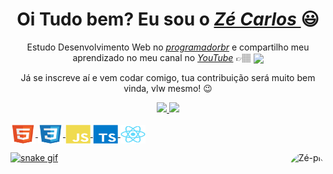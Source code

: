 <div>
  <h1 align="center">Oi Tudo bem? Eu sou o <a href="https://www.linkedin.com/in/z%C3%A9-carlos-seja-bem-vindo//"><i>Zé Carlos </i></a> 😃️</h1>
  <p align="center">Estudo Desenvolvimento Web no <a href="https://programadorbr.com/"><i>programadorbr</i></a> e compartilho meu aprendizado no meu canal no <a href="https://www.youtube.com/channel/UCW2WwpYiZPhCZu4dultylUg"><i>YouTube</i></a><span> 👉🏽️</span>
  <a align="rigth"  href="https://www.youtube.com/channel/UCW2WwpYiZPhCZu4dultylUg" target="_blank">
    <img width="10%" align="center" valign="middle" src="https://img.shields.io/youtube/channel/subscribers/UCW2WwpYiZPhCZu4dultylUg?label=YouTube&style=social  " target="_blank" />
  </a><br>
  <p align="center">Já se inscreve aí e vem codar comigo, tua contribuição será muito bem vinda, vlw mesmo! 😉️</h2>
</div>
<div align="center">
  <a href="https://github.com/zecarlos2021">
  <img height="180em" src="https://github-readme-stats.vercel.app/api?username=zecarlos2021&show_icons=true&theme=dracula&include_all_commits=true&count_private=true"/>
  <img height="180em" src="https://github-readme-stats.vercel.app/api/top-langs/?username=zecarlos2021&layout=compact&langs_count=7&theme=dracula"/>
</div>
<div style="display: inline_block"><br>
  
  <img align="center" alt="Zé-HTML" height="30" width="40" src="https://raw.githubusercontent.com/devicons/devicon/master/icons/html5/html5-original.svg">
  <img align="center" alt="Zé-CSS" height="30" width="40" src="https://raw.githubusercontent.com/devicons/devicon/master/icons/css3/css3-original.svg">
  <img align="center" alt="Zé-Js" height="30" width="40" src="https://raw.githubusercontent.com/devicons/devicon/master/icons/javascript/javascript-plain.svg">
  <img align="center" alt="Zé-Ts" height="30" width="40" src="https://raw.githubusercontent.com/devicons/devicon/master/icons/typescript/typescript-plain.svg">
  <img align="center" alt="Zé-React" height="30" width="40" src="https://raw.githubusercontent.com/devicons/devicon/master/icons/react/react-original.svg">
  
  

  ![snake gif](https://github.com/zecarlos2021/zecarlos2021/blob/output/github-contribution-grid-snake.svg)
  <img align="right" alt="Zé-pic" height="200" style="border-radius:50px;"  src="https://scontent.fgru10-1.fna.fbcdn.net/v/t39.30808-6/269914959_112759784624478_6621059948253473116_n.jpg?_nc_cat=109&ccb=1-5&_nc_sid=730e14&_nc_ohc=yIcn1pBU4UIAX8UQEz-&_nc_ht=scontent.fgru10-1.fna&oh=00_AT8d6D25dwZ3hByspo8qxYSwRWSESskYu0bJVj6_rlijig&oe=61E5A5D9">
  
 
</div>
